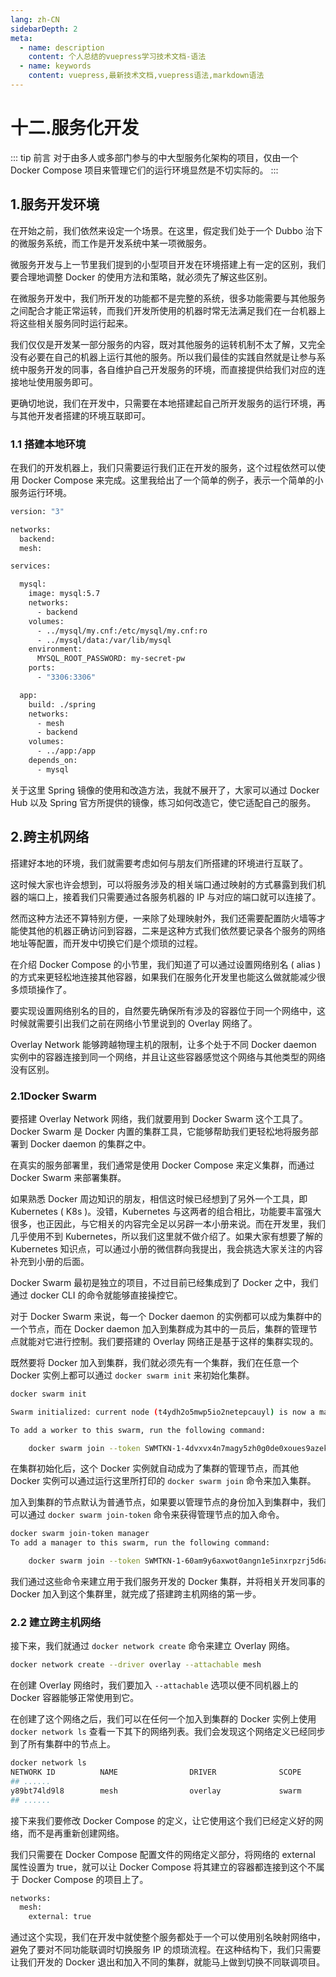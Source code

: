 ```yaml
---
lang: zh-CN
sidebarDepth: 2
meta:
  - name: description
    content: 个人总结的vuepress学习技术文档-语法
  - name: keywords
    content: vuepress,最新技术文档,vuepress语法,markdown语法
---
```


# 十二.服务化开发

::: tip 前言
对于由多人或多部门参与的中大型服务化架构的项目，仅由一个 Docker Compose 项目来管理它们的运行环境显然是不切实际的。
:::

## 1.服务开发环境

在开始之前，我们依然来设定一个场景。在这里，假定我们处于一个 Dubbo 治下的微服务系统，而工作是开发系统中某一项微服务。

微服务开发与上一节里我们提到的小型项目开发在环境搭建上有一定的区别，我们要合理地调整 Docker 的使用方法和策略，就必须先了解这些区别。

在微服务开发中，我们所开发的功能都不是完整的系统，很多功能需要与其他服务之间配合才能正常运转，而我们开发所使用的机器时常无法满足我们在一台机器上将这些相关服务同时运行起来。

我们仅仅是开发某一部分服务的内容，既对其他服务的运转机制不太了解，又完全没有必要在自己的机器上运行其他的服务。所以我们最佳的实践自然就是让参与系统中服务开发的同事，各自维护自己开发服务的环境，而直接提供给我们对应的连接地址使用服务即可。

更确切地说，我们在开发中，只需要在本地搭建起自己所开发服务的运行环境，再与其他开发者搭建的环境互联即可。

### 1.1 搭建本地环境

在我们的开发机器上，我们只需要运行我们正在开发的服务，这个过程依然可以使用 Docker Compose 来完成。这里我给出了一个简单的例子，表示一个简单的小服务运行环境。

```bash
version: "3"

networks:
  backend:
  mesh:

services:

  mysql:
    image: mysql:5.7
    networks:
      - backend
    volumes:
      - ../mysql/my.cnf:/etc/mysql/my.cnf:ro
      - ../mysql/data:/var/lib/mysql
    environment:
      MYSQL_ROOT_PASSWORD: my-secret-pw
    ports:
      - "3306:3306"

  app:
    build: ./spring
    networks:
      - mesh
      - backend
    volumes:
      - ../app:/app
    depends_on:
      - mysql
```

关于这里 Spring 镜像的使用和改造方法，我就不展开了，大家可以通过 Docker Hub 以及 Spring 官方所提供的镜像，练习如何改造它，使它适配自己的服务。

## 2.跨主机网络

搭建好本地的环境，我们就需要考虑如何与朋友们所搭建的环境进行互联了。

这时候大家也许会想到，可以将服务涉及的相关端口通过映射的方式暴露到我们机器的端口上，接着我们只需要通过各服务机器的 IP 与对应的端口就可以连接了。

然而这种方法还不算特别方便，一来除了处理映射外，我们还需要配置防火墙等才能使其他的机器正确访问到容器，二来是这种方式我们依然要记录各个服务的网络地址等配置，而开发中切换它们是个烦琐的过程。

在介绍 Docker Compose 的小节里，我们知道了可以通过设置网络别名 ( alias ) 的方式来更轻松地连接其他容器，如果我们在服务化开发里也能这么做就能减少很多烦琐操作了。

要实现设置网络别名的目的，自然要先确保所有涉及的容器位于同一个网络中，这时候就需要引出我们之前在网络小节里说到的 Overlay 网络了。

Overlay Network 能够跨越物理主机的限制，让多个处于不同 Docker daemon 实例中的容器连接到同一个网络，并且让这些容器感觉这个网络与其他类型的网络没有区别。

### 2.1Docker Swarm

要搭建 Overlay Network 网络，我们就要用到 Docker Swarm 这个工具了。Docker Swarm 是 Docker 内置的集群工具，它能够帮助我们更轻松地将服务部署到 Docker daemon 的集群之中。

在真实的服务部署里，我们通常是使用 Docker Compose 来定义集群，而通过 Docker Swarm 来部署集群。

如果熟悉 Docker 周边知识的朋友，相信这时候已经想到了另外一个工具，即 Kubernetes ( K8s )。没错，Kubernetes 与这两者的组合相比，功能要丰富强大很多，也正因此，与它相关的内容完全足以另辟一本小册来说。而在开发里，我们几乎使用不到 Kubernetes，所以我们这里就不做介绍了。如果大家有想要了解的 Kubernetes 知识点，可以通过小册的微信群向我提出，我会挑选大家关注的内容补充到小册的后面。

Docker Swarm 最初是独立的项目，不过目前已经集成到了 Docker 之中，我们通过 docker CLI 的命令就能够直接操控它。

对于 Docker Swarm 来说，每一个 Docker daemon 的实例都可以成为集群中的一个节点，而在 Docker daemon 加入到集群成为其中的一员后，集群的管理节点就能对它进行控制。我们要搭建的 Overlay 网络正是基于这样的集群实现的。

既然要将 Docker 加入到集群，我们就必须先有一个集群，我们在任意一个 Docker 实例上都可以通过 `docker swarm init` 来初始化集群。

```bash
docker swarm init

Swarm initialized: current node (t4ydh2o5mwp5io2netepcauyl) is now a manager.

To add a worker to this swarm, run the following command:

    docker swarm join --token SWMTKN-1-4dvxvx4n7magy5zh0g0de0xoues9azekw308jlv6hlvqwpriwy-cb43z26n5jbadk024tx0cqz5r 192.168.1.5:2377
```

在集群初始化后，这个 Docker 实例就自动成为了集群的管理节点，而其他 Docker 实例可以通过运行这里所打印的 `docker swarm join` 命令来加入集群。

加入到集群的节点默认为普通节点，如果要以管理节点的身份加入到集群中，我们可以通过 `docker swarm join-token` 命令来获得管理节点的加入命令。

```bash
docker swarm join-token manager
To add a manager to this swarm, run the following command:

    docker swarm join --token SWMTKN-1-60am9y6axwot0angn1e5inxrpzrj5d6aa91gx72f8et94wztm1-7lz0dth35wywekjd1qn30jtes 192.168.1.5:2377
```

我们通过这些命令来建立用于我们服务开发的 Docker 集群，并将相关开发同事的 Docker 加入到这个集群里，就完成了搭建跨主机网络的第一步。

### 2.2 建立跨主机网络

接下来，我们就通过 `docker network create` 命令来建立 Overlay 网络。

```bash
docker network create --driver overlay --attachable mesh
```

在创建 Overlay 网络时，我们要加入 `--attachable` 选项以便不同机器上的 Docker 容器能够正常使用到它。

在创建了这个网络之后，我们可以在任何一个加入到集群的 Docker 实例上使用 `docker network ls` 查看一下其下的网络列表。我们会发现这个网络定义已经同步到了所有集群中的节点上。

```bash
docker network ls
NETWORK ID          NAME                DRIVER              SCOPE
## ......
y89bt74ld9l8        mesh                overlay             swarm
## ......
```

接下来我们要修改 Docker Compose 的定义，让它使用这个我们已经定义好的网络，而不是再重新创建网络。

我们只需要在 Docker Compose 配置文件的网络定义部分，将网络的 external 属性设置为 true，就可以让 Docker Compose 将其建立的容器都连接到这个不属于 Docker Compose 的项目上了。

```bash
networks:
  mesh:
    external: true
```

通过这个实现，我们在开发中就使整个服务都处于一个可以使用别名映射网络中，避免了要对不同功能联调时切换服务 IP 的烦琐流程。在这种结构下，我们只需要让我们开发的 Docker 退出和加入不同的集群，就能马上做到切换不同联调项目。
